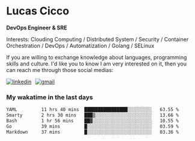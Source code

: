 # Lucas Cicco

**DevOps Engineer & SRE**

Interests: Clouding Computing / Distributed System / Security / Container Orchestration / DevOps / Automatization / Golang / SELinux

If you are willing to exchange knowledge about languages, programming skills and culture. I'd like you to know I am very interested on it, then you can reach me through those social medias:

<div style="display: flex; align-items: center; gap: 10px;">
  <a href="https://www.linkedin.com/in/lucas-vitor-de-cicco" target="_blank">
    <img
      src="https://img.shields.io/badge/-LinkedIn-%230077B5?style=for-the-badge&logo=linkedin&logoColor=white"
      alt="linkedin"
      target="_blank" 
    />
  </a>
  <a href="mailto:lucasvitorx1@gmail.com">
      <img
        src="https://img.shields.io/badge/-Gmail-%23333?style=for-the-badge&logo=gmail&logoColor=white"
        alt="gmail"
        target="_blank"
      />
  </a>
</div>

### My wakatime in the last days

<!--START_SECTION:waka-->

```txt
YAML         11 hrs 40 mins  ████████████████░░░░░░░░░   63.55 %
Smarty       2 hrs 30 mins   ███▒░░░░░░░░░░░░░░░░░░░░░   13.66 %
Bash         1 hr 56 mins    ██▓░░░░░░░░░░░░░░░░░░░░░░   10.55 %
Go           39 mins         █░░░░░░░░░░░░░░░░░░░░░░░░   03.59 %
Markdown     37 mins         █░░░░░░░░░░░░░░░░░░░░░░░░   03.36 %
```

<!--END_SECTION:waka-->
